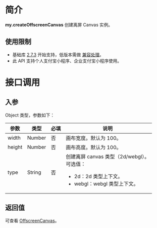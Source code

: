 # 简介

**my.createOffscreenCanvas** 创建离屏 Canvas 实例。

## 使用限制

- 基础库 [2.7.3](https://opendocs.alipay.com/mini/framework/lib-upgrade-v2) 开始支持，低版本需做 [兼容处理](https://opendocs.alipay.com/mini/framework/compatibility)。
- 此 API 支持个人支付宝小程序、企业支付宝小程序使用。

# 接口调用

## 入参

Object 类型，参数如下：

| **参数** | **类型** | **必填** | **说明** |
| --- | --- | --- | --- |
| width | Number | 否 | 画布宽度。默认为 100。 |
| height | Number | 否 | 画布高度。默认为 100。 |
| type | String | 否 | 创建离屏 canvas 类型（2d/webgl）。</br>可选值：</br><ul><li>2d：2d 类型上下文。</li><li>webgl：webgl 类型上下文。</li></ul> |

## 返回值

可查看 [OffscreenCanvas](https://opendocs.alipay.com/mini/api/021yfb)。
